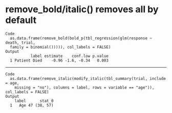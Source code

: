 # remove_bold/italic() removes all by default

    Code
      as.data.frame(remove_bold(bold_p(tbl_regression(glm(response ~ death, trial,
      family = binomial())))), col_labels = FALSE)
    Output
               label estimate    conf.low p.value
      1 Patient Died    -0.96 -1.6, -0.34   0.003

---

    Code
      as.data.frame(remove_italic(modify_italic(tbl_summary(trial, include = age,
        missing = "no"), columns = label, rows = variable == "age")), col_labels = FALSE)
    Output
        label      stat_0
      1   Age 47 (38, 57)

